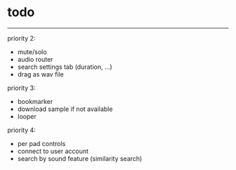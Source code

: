 # todo
---

priority 2:
- mute/solo
- audio router
- search settings tab (duration, ...)
- drag as wav file

priority 3:
- bookmarker
- download sample if not available
- looper

priority 4:
- per pad controls
- connect to user account
- search by sound feature (similarity search)